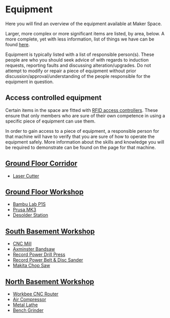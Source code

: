 # Equipment

Here you will find an overview of the equipment available at Maker Space.

Larger, more complex or more significant items are listed, by area, below.
A more complete, yet with less information, list of things we have can be found [here](./abridged_list.md).

Equipment is typically listed with a list of responsible person(s).
These people are who you should seek advice of with regards to induction requests, reporting faults and discussing alteration/upgrades.
Do not attempt to modify or repair a piece of equipment without prior discussion/approval/understanding of the people responsible for the equipment in question.

## Access controlled equipment

Certain items in the space are fitted with [RFID access controllers](../infrastructure/rfid_access_controllers/).
These ensure that only members who are sure of their own competence in using a specific piece of equipment can use them.

In order to gain access to a piece of equipment, a responsible person for that machine will have to verify that you are sure of how to operate the equipment safely.
More information about the skills and knowledge you will be required to demonstrate can be found on the page for that machine.

## [Ground Floor Corridor](../the_space/ground_floor_corridor.md)

- [Laser Cutter](./laser_cutter/)

## [Ground Floor Workshop](../the_space/ground_floor_workshop.md)

- [Bambu Lab P1S](./bambulab_p1s/)
- [Prusa MK3](./prusa_mk3/)
- [Desolder Station](./duratool_desolder_station/)

## [South Basement Workshop](../the_space/south_basement_workshop.md)

- [CNC Mill](./cnc_mill/)
- [Axminster Bandsaw](./axminster_bandsaw/)
- [Record Power Drill Press](./record_power_drill_press/)
- [Record Power Belt & Disc Sander](./record_power_belt_and_disc_sander/)
- [Makita Chop Saw](./makita_chop_saw/)

## [North Basement Workshop](../the_space/north_basement_workshop.md)

- [Workbee CNC Router](./workbee_cnc_router/)
- [Air Compressor](./large_air_compressor/)
- [Metal Lathe](./metal_lathe/)
- [Bench Grinder](./large_bench_grinder/)
